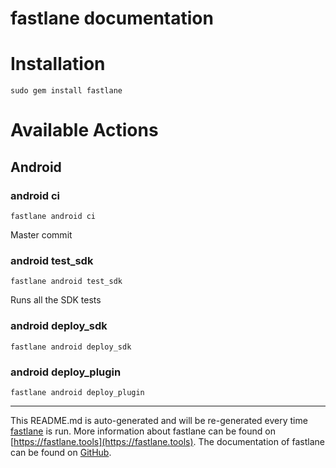 fastlane documentation
================
# Installation
```
sudo gem install fastlane
```
# Available Actions
## Android
### android ci
```
fastlane android ci
```
Master commit
### android test_sdk
```
fastlane android test_sdk
```
Runs all the SDK tests
### android deploy_sdk
```
fastlane android deploy_sdk
```

### android deploy_plugin
```
fastlane android deploy_plugin
```


----

This README.md is auto-generated and will be re-generated every time [fastlane](https://fastlane.tools) is run.
More information about fastlane can be found on [https://fastlane.tools](https://fastlane.tools).
The documentation of fastlane can be found on [GitHub](https://github.com/fastlane/fastlane/tree/master/fastlane).

